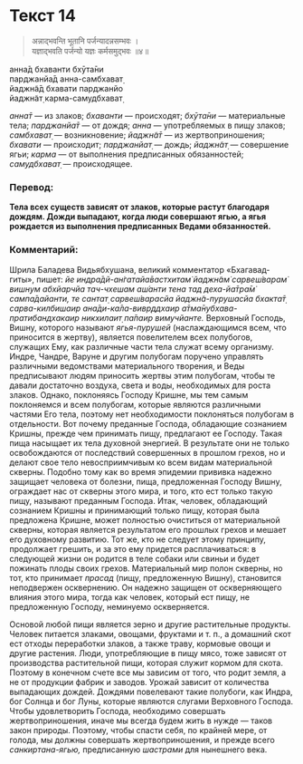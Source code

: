 # Текст 14

>अन्नाद्भवन्ति भूतानि पर्जन्यादन्नसम्भवः ।  
यज्ञाद्भवति पर्जन्यो यज्ञः कर्मसमुद्भवः ॥४॥

анна̄д бхаванти бхӯта̄ни  
парджанйа̄д анна-самбхават̣  
йаджн̃а̄д бхавати парджанйо  
йаджн̃ат̣ карма-самудбхават̣

_анна̄т_ — из злаков; _бхаванти_ — происходят; _бхӯта̄ни_ — материальные тела; _парджанйа̄т_ — от дождя; _анна_ — употребляемых в пищу злаков; _самбхават̣_ — возникновение; _йаджн̃а̄т_ — из жертвоприношения; _бхавати_ — происходит; _парджанйат̣_ — дождь; _йаджн̃ат̣_ — совершение ягьи; _карма_ — от выполнения предписанных обязанностей; _самудбхават̣_ — происходящее.

### Перевод:

**Тела всех существ зависят от злаков, которые растут благодаря дождям. Дожди выпадают, когда люди совершают ягью, а ягья рождается из выполнения предписанных Ведами обязанностей.**

### Комментарий:

Шрила Баладева Видьябхушана, великий комментатор «Бхагавад-гиты», пишет: _йе индра̄дй-ан̇гатайа̄вастхитам̇ йаджн̃ам̇ сарвеш́варам̇ вишн̣ум абхйарчйа тач-чхешам аш́анти тена тад деха-йа̄тра̄м̇ сампа̄дайанти, те сантат̣ сарвеш́варасйа йаджн̃а-пурушасйа бхакта̄т̣ сарва-килбишаир ана̄ди-ка̄ла-вивр̣ддхаир а̄тма̄нубхава-пратибандхакаир никхилаит̣ па̄паир вимучйанте._ Верховный Господь, Вишну, которого называют _ягья-пурушей_ (наслаждающимся всем, что приносится в жертву), является повелителем всех полубогов, служащих Ему, как различные части тела служат всему организму. Индре, Чандре, Варуне и другим полубогам поручено управлять различными ведомствами материального творения, и Веды предписывают людям приносить жертвы этим полубогам, чтобы те давали достаточно воздуха, света и воды, необходимых для роста злаков. Однако, поклоняясь Господу Кришне, мы тем самым поклоняемся и всем полубогам, которые являются различными частями Его тела, поэтому нет необходимости поклоняться полубогам в отдельности. Вот почему преданные Господа, обладающие сознанием Кришны, прежде чем принимать пищу, предлагают ее Господу. Такая пища насыщает их тела духовной энергией. В результате они не только освобождаются от последствий совершенных в прошлом грехов, но и делают свое тело невосприимчивым ко всем видам материальной скверны. Подобно тому как во время эпидемии прививка надежно защищает человека от болезни, пища, предложенная Господу Вишну, ограждает нас от скверны этого мира, и того, кто ест только такую пищу, называют преданным Господа. Итак, человек, обладающий сознанием Кришны и принимающий только пищу, которая была предложена Кришне, может полностью очиститься от материальной скверны, которая является результатом его прошлых грехов и мешает его духовному развитию. Тот же, кто не следует этому принципу, продолжает грешить, и за это ему придется расплачиваться: в следующей жизни он родится в теле собаки или свиньи и будет пожинать плоды своих грехов. Материальный мир полон скверны, но тот, кто принимает _прасад_ (пищу, предложенную Вишну), становится неподвержен осквернению. Он надежно защищен от оскверняющего влияния этого мира, тогда как человек, который ест пищу, не предложенную Господу, неминуемо оскверняется.

Основой любой пищи является зерно и другие растительные продукты. Человек питается злаками, овощами, фруктами и т. п., а домашний скот ест отходы переработки злаков, а также траву, кормовые овощи и другие растения. Люди, употребляющие в пищу мясо, тоже зависят от производства растительной пищи, которая служит кормом для скота. Поэтому в конечном счете все мы зависим от того, что родит земля, а не от продукции фабрик и заводов. Урожай зависит от количества выпадающих дождей. Дождями повелевают такие полубоги, как Индра, бог Солнца и бог Луны, которые являются слугами Верховного Господа. Чтобы удовлетворить Господа, необходимо совершать жертвоприношения, иначе мы всегда будем жить в нужде — таков закон природы. Поэтому, чтобы спасти себя, по крайней мере, от голода, мы должны совершать жертвоприношения, и прежде всего _санкиртана-ягью,_ предписанную _шастрами_ для нынешнего века.